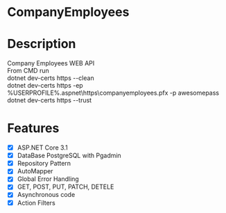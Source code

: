 # CompanyEmployees

# Description

Company Employees WEB API<br>
From CMD run<br>
dotnet dev-certs https --clean<br>
dotnet dev-certs https -ep %USERPROFILE%\.aspnet\https\companyemployees.pfx -p awesomepass<br>
dotnet dev-certs https --trust<br>

# Features

- [x] ASP.NET Core 3.1
- [x] DataBase PostgreSQL with Pgadmin
- [x] Repository Pattern
- [x] AutoMapper
- [x] Global Error Handling
- [x] GET, POST, PUT, PATCH, DETELE
- [x] Asynchronous code
- [x] Action Filters
